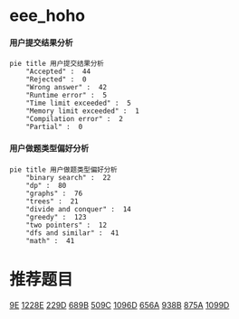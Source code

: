 # eee_hoho

<!-- tabs:start -->



#### **用户提交结果分析**

```mermaid
pie title 用户提交结果分析
    "Accepted" :  44
    "Rejected" :  0
    "Wrong answer" :  42
    "Runtime error" :  5
    "Time limit exceeded" :  5
    "Memory limit exceeded" :  1
    "Compilation error" :  2
    "Partial" :  0
```

#### **用户做题类型偏好分析**

```mermaid
pie title 用户做题类型偏好分析
    "binary search" :  22
    "dp" :  80
    "graphs" :  76
    "trees" :  21
    "divide and conquer" :  14
    "greedy" :  123
    "two pointers" :  12
    "dfs and similar" :  41
    "math" :  41
```



<!-- tabs:end -->
# 推荐题目
[9E](https://codeforces.com/contest/9/problem/E)
[1228E](https://codeforces.com/contest/1228/problem/E)
[229D](https://codeforces.com/contest/229/problem/D)
[689B](https://codeforces.com/contest/689/problem/B)
[509C](https://codeforces.com/contest/509/problem/C)
[1096D](https://codeforces.com/contest/1096/problem/D)
[656A](https://codeforces.com/contest/656/problem/A)
[938B](https://codeforces.com/contest/938/problem/B)
[875A](https://codeforces.com/contest/875/problem/A)
[1099D](https://codeforces.com/contest/1099/problem/D)

